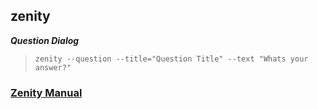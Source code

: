 ## zenity

***Question Dialog***
> `zenity --question --title="Question Title" --text "Whats your answer?"`



### [Zenity Manual](https://help.gnome.org/users/zenity/stable/)
